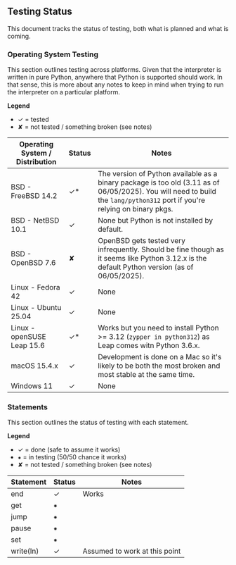 ## Testing Status
This document tracks the status of testing, both what is planned and what is coming.

### Operating System Testing
This section outlines testing across platforms. Given that the interpreter is written in pure Python, anywhere that Python is supported should work. In that sense, this is more about any notes to keep in mind when trying to run the interpreter on a particular platform.

**Legend**
- &#10003; = tested
- &#10008; = not tested / something broken (see notes)

| Operating System / Distribution | Status | Notes |
|----|----|----|
| BSD - FreeBSD 14.2 | &#10003;* | The version of Python available as a binary package is too old (3.11 as of 06/05/2025). You will need to build the `lang/python312` port if you're relying on binary pkgs. |
| BSD - NetBSD 10.1 | &#10003; | None but Python is not installed by default. |
| BSD - OpenBSD 7.6 | &#10008; | OpenBSD gets tested very infrequently. Should be fine though as it seems like Python 3.12.x is the default Python version (as of 06/05/2025). |
| Linux - Fedora 42 | &#10003; | None |
| Linux - Ubuntu 25.04 | &#10003; | None |
| Linux - openSUSE Leap 15.6 | &#10003;* | Works but you need to install Python >= 3.12 (`zypper in python312`) as Leap comes witn Python 3.6.x. |
| macOS 15.4.x | &#10003; | Development is done on a Mac so it's likely to be both the most broken and most stable at the same time. |
| Windows 11 | &#10003; | None |

### Statements
This section outlines the status of testing with each statement.

**Legend**
- &#10003; = done (safe to assume it works)
- &#8277; = in testing (50/50 chance it works)
- &#10008; = not tested / something broken (see notes)

| Statement | Status | Notes |
|----|----|----|
| end | &#10003; | Works |
| get | &#8277; |  |
| jump | &#8277; |  |
| pause | &#8277; |  |
| set | &#8277; |  |
| write(ln) | &#10003; | Assumed to work at this point |